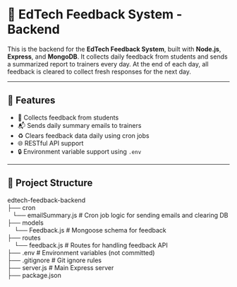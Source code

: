 # 📘 EdTech Feedback System - Backend

This is the backend for the **EdTech Feedback System**, built with **Node.js**, **Express**, and **MongoDB**. It collects daily feedback from students and sends a summarized report to trainers every day. At the end of each day, all feedback is cleared to collect fresh responses for the next day.

---

## 🔧 Features

- 📝 Collects feedback from students
- 📬 Sends daily summary emails to trainers
- ♻️ Clears feedback data daily using cron jobs
- 🌐 RESTful API support
- 🔒 Environment variable support using `.env`

---

## 📁 Project Structure


edtech-feedback-backend<br>
├── cron<br>
&nbsp;&nbsp;&nbsp;└── emailSummary.js # Cron job logic for sending emails and clearing DB<br>
├── models<br>
&nbsp;&nbsp;&nbsp; └── Feedback.js # Mongoose schema for feedback<br>
├── routes<br>
&nbsp;&nbsp;&nbsp; └── feedback.js # Routes for handling feedback API<br>
├── .env # Environment variables (not committed)<br>
├── .gitignore # Git ignore rules<br>
├── server.js # Main Express server<br>
├── package.json

